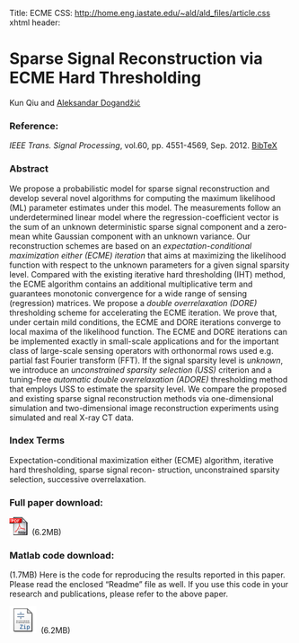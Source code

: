 Title:	ECME
CSS:	http://home.eng.iastate.edu/~ald/ald_files/article.css
xhtml header:	
</script> 

	


Sparse Signal Reconstruction via ECME Hard Thresholding
=======================================================

Kun Qiu and [Aleksandar Dogandžić](http://home.eng.iastate.edu/~ald/index.html)

### Reference:

*IEEE Trans. Signal Processing*, vol.60, pp. 4551-4569, Sep. 2012.
[BibTeX](ECMERef.bib)

### Abstract

We propose a probabilistic model for sparse signal reconstruction and
develop several novel algorithms for computing the maximum likelihood
(ML) parameter estimates under this model. The measurements follow an
underdetermined linear model where the regression-coefficient vector is
the sum of an unknown deterministic sparse signal component and a
zero-mean white Gaussian component with an unknown variance. Our
reconstruction schemes are based on an *expectation-conditional
maximization either (ECME) iteration* that aims at maximizing the
likelihood function with respect to the unknown parameters for a given
signal sparsity level. Compared with the existing iterative hard
thresholding (IHT) method, the ECME algorithm contains an additional
multiplicative term and guarantees monotonic convergence for a wide
range of sensing (regression) matrices. We propose a *double
overrelaxation (DORE)* thresholding scheme for accelerating the ECME
iteration. We prove that, under certain mild conditions, the ECME and
DORE iterations converge to local maxima of the likelihood function. The
ECME and DORE iterations can be implemented exactly in small-scale
applications and for the important class of large-scale sensing
operators with orthonormal rows used e.g. partial fast Fourier transform
(FFT). If the signal sparsity level is *unknown*, we introduce an
*unconstrained sparsity selection (USS)* criterion and a tuning-free
*automatic double overrelaxation (ADORE)* thresholding method that
employs USS to estimate the sparsity level. We compare the proposed and
existing sparse signal reconstruction methods via one-dimensional
simulation and two-dimensional image reconstruction experiments using
simulated and real X-ray CT data.

### Index Terms

Expectation-conditional maximization either (ECME) algorithm, iterative
hard thresholding, sparse signal recon- struction, unconstrained
sparsity selection, successive overrelaxation.

### Full paper download:

[![pdfIcon](pdficon.gif)](ECME.pdf) 
(6.2MB)

### Matlab code download:

(1.7MB) Here is the code for reproducing the results reported in this
paper. Please read the enclosed “Readme” file as well. If you use this
code in your research and publications, please refer to the above paper.

[![zipIcon](zipicon.png)](ECME.tar.gz) 
(6.2MB)

